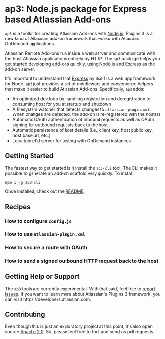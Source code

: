 # ap3: Node.js package for Express based Atlassian Add-ons

`ap3` is a toolkit for creating Atlassian Add-ons with [Node.js](http://nodejs.org/). Plugins 3 is a new kind of Atlassian add-on framework that works with Atlassian OnDemand applications. 

Atlassian Remote Add-ons run inside a web server and communicate with the host Atlassian applications entirely by HTTP. The `ap3` package helps you get started developing add-ons quickly, using Node.js and Express as the add-on server.  

It's important to understand that [Express](http://expressjs.com/) by itself is a web app framework for Node. `ap3` just provides a set of middleware and convenience helpers that make it easier to build Atlassian Add-ons. Specifically, `ap3` adds:

* An optimized dev loop by handling registration and deregistration to consuming host for you at startup and shutdown
* A filesystem watcher that detects changes to `atlassian-plugin.xml`. When changes are detected, the add-on is re-registered with the host(s)
* Automatic OAuth authentication of inbound requests as well as OAuth signing for outbound requests back to the host
* Automatic persistence of host details (i.e., client key, host public key, host base url, etc.)
* Localtunnel'd server for testing with OnDemand instances

## Getting Started

The fastest way to get started is it install the `ap3-cli` tool. The CLI makes it possible to generate an add-on scaffold very quickly. To install:

    npm i -g ap3-cli

Once installed, check out the [README](https://npmjs.org/package/ap3-cli#readme).

## Recipes

### How to configure `config.js`

### How to use `atlassian-plugin.xml`

### How to secure a route with OAuth

### How to send a signed outbound HTTP request back to the host

## Getting Help or Support

The `ap3` tools are currently experimental. With that said, feel free to [report issues](https://bitbucket.org/atlassian/node-ap3/issues?status=new&status=open). If you want to learn more about Atlassian's Plugins 3 framework, you can visit <https://developers.atlassian.com>.

## Contributing

Even though this is just an exploratory project at this point, it's also open source [Apache 2.0](https://bitbucket.org/atlassian/node-ap3-cli/src/master/LICENSE.txt). So, please feel free to fork and send us pull requests.